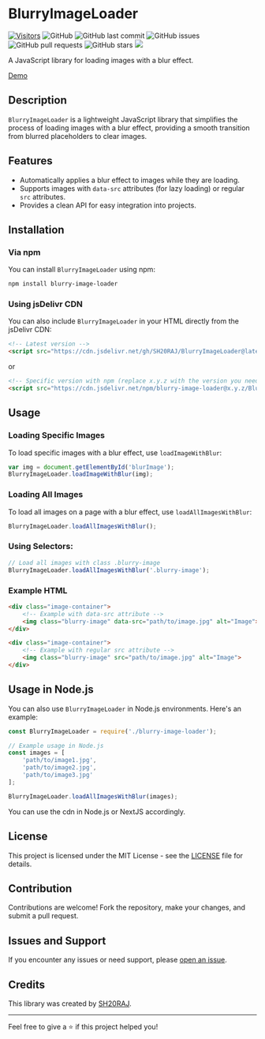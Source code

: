# BlurryImageLoader

[![Visitors](https://api.visitorbadge.io/api/visitors?path=https%3A%2F%2Fgithub.com%2FSH20RAJ%2FBlurryImageLoader%2F&labelColor=%23ff8a65&countColor=%23d9e3f0&style=flat)](https://visitorbadge.io/status?path=https%3A%2F%2Fgithub.com%2FSH20RAJ%2FBlurryImageLoader%2F)
![GitHub](https://img.shields.io/github/license/SH20RAJ/BlurryImageLoader?)
![GitHub last commit](https://img.shields.io/github/last-commit/SH20RAJ/BlurryImageLoader)
![GitHub issues](https://img.shields.io/github/issues/SH20RAJ/BlurryImageLoader)
![GitHub pull requests](https://img.shields.io/github/issues-pr/SH20RAJ/BlurryImageLoader)
![GitHub stars](https://img.shields.io/github/stars/SH20RAJ/BlurryImageLoader?style=social)
[![](https://data.jsdelivr.com/v1/package/gh/sh20raj/BlurryImageLoader/badge)](https://www.jsdelivr.com/package/gh/sh20raj/BlurryImageLoader)

A JavaScript library for loading images with a blur effect. 

[Demo](https://sh20raj.github.io/BlurryImageLoader/demo.html)

## Description

`BlurryImageLoader` is a lightweight JavaScript library that simplifies the process of loading images with a blur effect, providing a smooth transition from blurred placeholders to clear images.

## Features

- Automatically applies a blur effect to images while they are loading.
- Supports images with `data-src` attributes (for lazy loading) or regular `src` attributes.
- Provides a clean API for easy integration into projects.

## Installation

### Via npm

You can install `BlurryImageLoader` using npm:

```bash
npm install blurry-image-loader
```

### Using jsDelivr CDN

You can also include `BlurryImageLoader` in your HTML directly from the jsDelivr CDN:

```html
<!-- Latest version -->
<script src="https://cdn.jsdelivr.net/gh/SH20RAJ/BlurryImageLoader@latest/BlurryImageLoader.js"></script>
```
or
```html
<!-- Specific version with npm (replace x.y.z with the version you need) -->
<script src="https://cdn.jsdelivr.net/npm/blurry-image-loader@x.y.z/BlurryImageLoader.js"></script>
```

## Usage

### Loading Specific Images

To load specific images with a blur effect, use `loadImageWithBlur`:

```javascript
var img = document.getElementById('blurImage');
BlurryImageLoader.loadImageWithBlur(img);
```

### Loading All Images

To load all images on a page with a blur effect, use `loadAllImagesWithBlur`:

```javascript
BlurryImageLoader.loadAllImagesWithBlur();
```

### Using Selectors:

```javascript
// Load all images with class .blurry-image
BlurryImageLoader.loadAllImagesWithBlur('.blurry-image');
```

### Example HTML

```html
<div class="image-container">
    <!-- Example with data-src attribute -->
    <img class="blurry-image" data-src="path/to/image.jpg" alt="Image">
</div>

<div class="image-container">
    <!-- Example with regular src attribute -->
    <img class="blurry-image" src="path/to/image.jpg" alt="Image">
</div>
```

## Usage in Node.js

You can also use `BlurryImageLoader` in Node.js environments. Here's an example:

```javascript
const BlurryImageLoader = require('./blurry-image-loader');

// Example usage in Node.js
const images = [
    'path/to/image1.jpg',
    'path/to/image2.jpg',
    'path/to/image3.jpg'
];

BlurryImageLoader.loadAllImagesWithBlur(images);
```

You can use the cdn in Node.js or NextJS accordingly.

## License

This project is licensed under the MIT License - see the [LICENSE](LICENSE) file for details.

## Contribution

Contributions are welcome! Fork the repository, make your changes, and submit a pull request.

## Issues and Support

If you encounter any issues or need support, please [open an issue](https://github.com/SH20RAJ/BlurryImageLoader/issues).

## Credits

This library was created by [SH20RAJ](https://github.com/SH20RAJ).

---

Feel free to give a ⭐️ if this project helped you!
